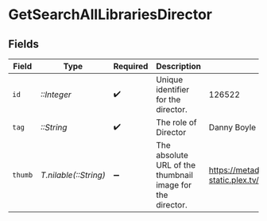 # GetSearchAllLibrariesDirector


## Fields

| Field                                                                         | Type                                                                          | Required                                                                      | Description                                                                   | Example                                                                       |
| ----------------------------------------------------------------------------- | ----------------------------------------------------------------------------- | ----------------------------------------------------------------------------- | ----------------------------------------------------------------------------- | ----------------------------------------------------------------------------- |
| `id`                                                                          | *::Integer*                                                                   | :heavy_check_mark:                                                            | Unique identifier for the director.                                           | 126522                                                                        |
| `tag`                                                                         | *::String*                                                                    | :heavy_check_mark:                                                            | The role of Director                                                          | Danny Boyle                                                                   |
| `thumb`                                                                       | *T.nilable(::String)*                                                         | :heavy_minus_sign:                                                            | The absolute URL of the thumbnail image for the director.                     | https://metadata-static.plex.tv/8/people/8d65fa96804802e08f2de09fe014408e.jpg |